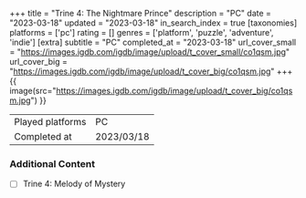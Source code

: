 +++
title = "Trine 4: The Nightmare Prince"
description = "PC"
date = "2023-03-18"
updated = "2023-03-18"
in_search_index = true
[taxonomies]
platforms = ['pc']
rating = []
genres = ['platform', 'puzzle', 'adventure', 'indie']
[extra]
subtitle = "PC"
completed_at = "2023-03-18"
url_cover_small = "https://images.igdb.com/igdb/image/upload/t_cover_small/co1qsm.jpg"
url_cover_big = "https://images.igdb.com/igdb/image/upload/t_cover_big/co1qsm.jpg"
+++
{{ image(src="https://images.igdb.com/igdb/image/upload/t_cover_big/co1qsm.jpg") }}

|              |            |
| ------------ | ---------- |
| Played platforms    | PC |
| Completed at | 2023/03/18 |


### Additional Content


- [ ] Trine 4: Melody of Mystery